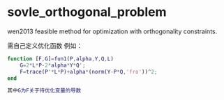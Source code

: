# sovle_orthogonal_problem
wen2013 feasible method for optimization with orthogonality constraints. 

需自己定义优化函数
例如：

~~~matlab
function [F,G]=fun1(P,alpha,Y,Q,L)
    G=2*L*P-2*alpha*Y*Q';
    F=trace(P'*L*P)+alpha*(norm(Y-P*Q,'fro'))^2;
end

其中G为F关于待优化变量的导数
